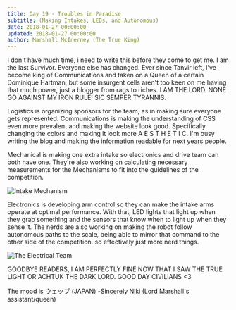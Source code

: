 ```yaml
---
title: Day 19 - Troubles in Paradise
subtitle: (Making Intakes, LEDs, and Autonomous)
date: 2018-01-27 00:00:00
updated: 2018-01-27 00:00:00
author: Marshall McInerney (The True King)
---
```


 I don't have much time, i need to write this before they come to get me. I am the last Survivor. Everyone else has changed. Ever since Tanvir left, I've become king of Communications and taken on a Queen of a certain Dominique Hartman, but some insurgent cells aren't too keen on me having that much power, just a blogger from rags to riches. I AM THE LORD. NONE GO AGAINST MY IRON RULE! SIC SEMPER TYRANNIS.

 Logistics is organizing sponsors for the team, as in making sure everyone gets represented. Communications is making the understanding of CSS even more prevalent and making the website look good. Specifically changing the colors and making it look more A E S T H E T I C. I'm busy writing the blog and making the information readable for next years people.

 Mechanical is making one extra intake so electronics and drive team can both have one. They're also working on calculating necessary measurements for the Mechanisms to fit into the guidelines of the competition.

 ![Intake Mechanism](/images/20180127/intake-mechanism.jpg)

 Electronics is developing arm control so they can make the intake arms operate at optimal performance. With that, LED lights that light up when they grab something and the sensors that know when to light up when they sense it. The nerds are also working on making the robot follow autonomous paths to the scale, being able to mirror that command to the other side of the competition. so effectively just more nerd things.

 ![The Electrical Team](/images/20180127/the-electrical-team.jpg)

 GOODBYE READERS, I AM PERFECTLY FINE NOW THAT I SAW THE TRUE LIGHT OR ACHTUK THE DARK LORD. GOOD DAY CIVILIANS <3

 The mood is ウェッブ (JAPAN) -Sincerely Niki (Lord Marshall's assistant/queen)